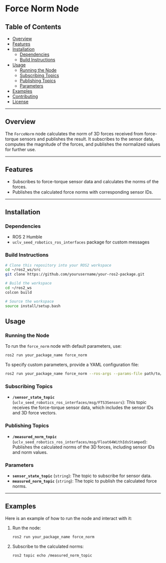 # Force Norm Node

## Table of Contents
- [Overview](#overview)
- [Features](#features)
- [Installation](#installation)
  - [Dependencies](#dependencies)
  - [Build Instructions](#build-instructions)
- [Usage](#usage)
  - [Running the Node](#running-the-node)
  - [Subscribing Topics](#subscribing-topics)
  - [Publishing Topics](#publishing-topics)
  - [Parameters](#parameters)
- [Examples](#examples)
- [Contributing](#contributing)
- [License](#license)

---

## Overview

The `ForceNorm` node calculates the norm of 3D forces received from force-torque sensors and publishes the result. It subscribes to the sensor data, computes the magnitude of the forces, and publishes the normalized values for further use.

---

## Features

- Subscribes to force-torque sensor data and calculates the norms of the forces.
- Publishes the calculated force norms with corresponding sensor IDs.

---

## Installation

### Dependencies

- ROS 2 Humble
- `uclv_seed_robotics_ros_interfaces` package for custom messages

### Build Instructions

```bash
# Clone this repository into your ROS2 workspace
cd ~/ros2_ws/src
git clone https://github.com/yourusername/your-ros2-package.git

# Build the workspace
cd ~/ros2_ws
colcon build

# Source the workspace
source install/setup.bash
```
## Usage

### Running the Node

To run the `force_norm` node with default parameters, use:

```bash
ros2 run your_package_name force_norm
```
To specify custom parameters, provide a YAML configuration file:
```bash
ros2 run your_package_name force_norm --ros-args --params-file path/to/your_config.yaml
```
### Subscribing Topics

- **`/sensor_state_topic`** (`uclv_seed_robotics_ros_interfaces/msg/FTS3Sensors`): This topic receives the force-torque sensor data, which includes the sensor IDs and 3D force vectors.

### Publishing Topics

- **`/measured_norm_topic`** (`uclv_seed_robotics_ros_interfaces/msg/Float64WithIdsStamped`): Publishes the calculated norms of the 3D forces, including sensor IDs and norm values.

### Parameters

- **`sensor_state_topic`** (`string`): The topic to subscribe for sensor data.
- **`measured_norm_topic`** (`string`): The topic to publish the calculated force norms.

---

## Examples

Here is an example of how to run the node and interact with it:

1. Run the node:
   ```bash
   ros2 run your_package_name force_norm
   ```
2. Subscribe to the calculated norms:
   ```bash
   ros2 topic echo /measured_norm_topic
   ```
